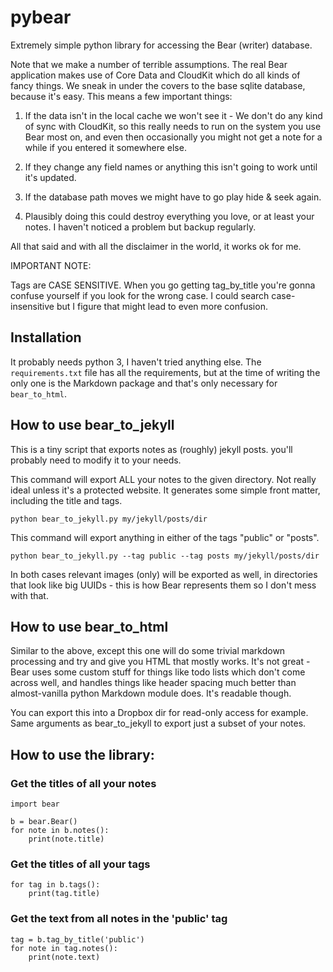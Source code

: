 # pybear

Extremely simple python library for accessing the Bear (writer) database.

Note that we make a number of terrible assumptions. The real Bear application makes use of Core Data and CloudKit
which do all kinds of fancy things. We sneak in under the covers to the base sqlite database, because it's easy. This
means a few important things:

1. If the data isn't in the local cache we won't see it - We don't do any kind of sync with CloudKit, so this really
needs to run on the system you use Bear most on, and even then occasionally you might not get a note for a while if
you entered it somewhere else.

2. If they change any field names or anything this isn't going to work until it's updated.

3. If the database path moves we might have to go play hide & seek again.

4. Plausibly doing this could destroy everything you love, or at least your notes. I haven't noticed a problem but
backup regularly.

All that said and with all the disclaimer in the world, it works ok for me.

IMPORTANT NOTE:

Tags are CASE SENSITIVE. When you go getting tag_by_title you're gonna confuse yourself if you look for the wrong case.
I could search case-insensitive but I figure that might lead to even more confusion.

## Installation

It probably needs python 3, I haven't tried anything else. The `requirements.txt` file has all the requirements, but
at the time of writing the only one is the Markdown package and that's only necessary for `bear_to_html`.

## How to use bear_to_jekyll

This is a tiny script that exports notes as (roughly) jekyll posts. you'll probably need to modify it to your needs.

This command will export ALL your notes to the given directory. Not really ideal unless it's a protected website. It
generates some simple front matter, including the title and tags.

    python bear_to_jekyll.py my/jekyll/posts/dir

This command will export anything in either of the tags "public" or "posts".

    python bear_to_jekyll.py --tag public --tag posts my/jekyll/posts/dir

In both cases relevant images (only) will be exported as well, in directories that look like big UUIDs - this is how
Bear represents them so I don't mess with that.

## How to use bear_to_html

Similar to the above, except this one will do some trivial markdown processing and try and give you HTML that mostly
works. It's not great - Bear uses some custom stuff for things like todo lists which don't come across well, and
handles things like header spacing much better than almost-vanilla python Markdown module does. It's readable though.

You can export this into a Dropbox dir for read-only access for example. Same arguments as bear_to_jekyll to export
just a subset of your notes.

## How to use the library:

### Get the titles of all your notes

    import bear

    b = bear.Bear()
    for note in b.notes():
        print(note.title)

### Get the titles of all your tags

    for tag in b.tags():
        print(tag.title)

### Get the text from all notes in the 'public' tag

    tag = b.tag_by_title('public')
    for note in tag.notes():
        print(note.text)
